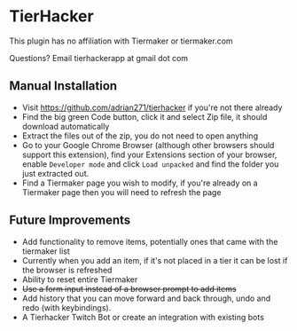 # TierHacker

This plugin has no affiliation with Tiermaker or tiermaker.com

Questions? Email tierhackerapp at gmail dot com

## Manual Installation

- Visit https://github.com/adrian271/tierhacker if you're not there already
- Find the big green Code button, click it and select Zip file, it should download automatically
- Extract the files out of the zip, you do not need to open anything
- Go to your Google Chrome Browser (although other browsers should support this extension), find your Extensions section of your browser, enable `Developer mode` and click `Load unpacked` and find the folder you just extracted out.
- Find a Tiermaker page you wish to modify, if you're already on a Tiermaker page then you will need to refresh the page

## Future Improvements

- Add functionality to remove items, potentially ones that came with the tiermaker list
- Currently when you add an item, if it's not placed in a tier it can be lost if the browser is refreshed
- Ability to reset entire Tiermaker
- ~~Use a form input instead of a browser prompt to add items~~
- Add history that you can move forward and back through, undo and redo (with keybindings).
- A Tierhacker Twitch Bot or create an integration with existing bots
